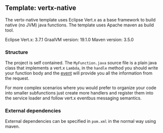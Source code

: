 ## Template: vertx-native

The vertx-native template uses Eclipse Vert.x as a base framework to build native (no JVM) java functions. The template uses Apache maven as build tool.

Eclipse Vert.x: 3.7.1
GraalVM version: 19.1.0
Maven version: 3.5.0

### Structure

The project is self contained. The `MyFunction.java` source file is a plain java class that implements a vert.x `Lambda`, in the `handle` method you should write your function body and the [event](https://vertx.io/docs/apidocs/io/vertx/core/eventbus/Message.html) will provide you all the information from the request.

For more complex scenarios where you would prefer to organize your code into smaller subfunctions just create more handlers and register them into the service loader and follow vert.x eventbus messaging semantics.

### External dependencies

External dependencies can be specified in `pom.xml` in the normal way using maven.

